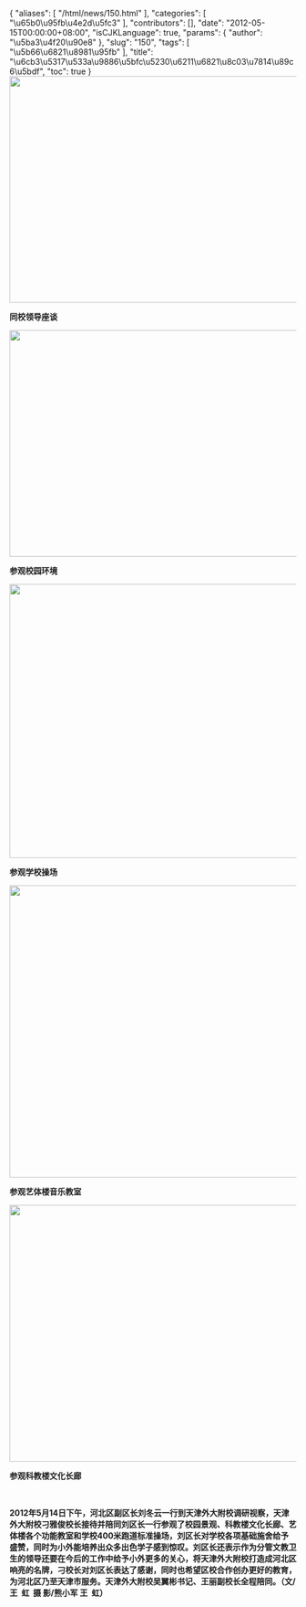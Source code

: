 {
    "aliases": [
        "/html/news/150.html"
    ],
    "categories": [
        "\u65b0\u95fb\u4e2d\u5fc3"
    ],
    "contributors": [],
    "date": "2012-05-15T00:00:00+08:00",
    "isCJKLanguage": true,
    "params": {
        "author": "\u5ba3\u4f20\u90e8"
    },
    "slug": "150",
    "tags": [
        "\u5b66\u6821\u8981\u95fb"
    ],
    "title": "\u6cb3\u5317\u533a\u9886\u5bfc\u5230\u6211\u6821\u8c03\u7814\u89c6\u5bdf",
    "toc": true
}
**<img
    src="https://cdn.tfls.online/mirror/full/9c72ab9d741b7eef45cb83113321ec195109085c.jpg"
    style="display:block;margin-left:auto;margin-right:auto;"
    decoding="async"
    fetchpriority="auto"
    loading="lazy"
    height="397"
    width="600"
/>**

**同校领导座谈**

**<img
    src="https://cdn.tfls.online/mirror/full/a4609828cab3b00c30496c10edca9b3f2e4ef16d.jpg"
    style="display:block;margin-left:auto;margin-right:auto;"
    decoding="async"
    fetchpriority="auto"
    loading="lazy"
    height="397"
    width="600"
/>**

**参观校园环境**

**<img
    src="https://cdn.tfls.online/mirror/full/6e3aa2619eb88d7c69d66a1c6f7114a9e947c394.jpg"
    style="display:block;margin-left:auto;margin-right:auto;"
    decoding="async"
    fetchpriority="auto"
    loading="lazy"
    height="480"
    width="600"
/>**

**参观学校操场**

**<img
    src="https://cdn.tfls.online/mirror/full/ae84512ca811b5484274dbc17b939bb153bc6c6d.jpg"
    style="display:block;margin-left:auto;margin-right:auto;"
    decoding="async"
    fetchpriority="auto"
    loading="lazy"
    height="512"
    width="600"
/>**

**参观艺体楼音乐教室**

**<img
    src="https://cdn.tfls.online/mirror/full/6caf2c8c23a189b6099c295d7f3570d6d995dbdf.jpg"
    style="display:block;margin-left:auto;margin-right:auto;"
    decoding="async"
    fetchpriority="auto"
    loading="lazy"
    height="450"
    width="600"
/>**

**参观科教楼文化长廊**

 

**2012年5月14日下午，河北区副区长刘冬云一行到天津外大附校调研视察，天津外大附校刁雅俊校长接待并陪同刘区长一行参观了校园景观、科教楼文化长廊、艺体楼各个功能教室和学校400米跑道标准操场，刘区长对学校各项基础施舍给予盛赞，同时为小外能培养出众多出色学子感到惊叹。刘区长还表示作为分管文教卫生的领导还要在今后的工作中给予小外更多的关心，将天津外大附校打造成河北区响亮的名牌，刁校长对刘区长表达了感谢，同时也希望区校合作创办更好的教育，为河北区乃至天津市服务。天津外大附校吴翼彬书记、王丽副校长全程陪同。（文/王  虹  摄 影/熊小军 王  虹）**

